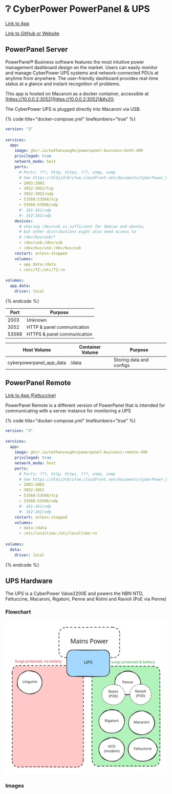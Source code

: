 # ❔ CyberPower PowerPanel & UPS

[Link to App](https://ups.xfgn.dev/)

[Link to GitHub or Website](https://www.cyberpowersystems.com/product/software/power-panel-business/powerpanel-business-windows/)

## PowerPanel Server

PowerPanel® Business software features the most intuitive power management dashboard design on the market. Users can easily monitor and manage CyberPower UPS systems and network-connected PDUs at anytime from anywhere. The user-friendly dashboard provides real-time status at a glance and instant recognition of problems.

This app is hosted on Macaroni as a docker container, accessible at [https://10.0.0.2:3052](https://10.0.0.2:3052)&#x20;

The CyberPower UPS is plugged directly into Macaroni via USB.

{% code title="docker-compose.yml" lineNumbers="true" %}
```yaml
version: "3"

services:
  app:
    image: ghcr.io/nathanvaughn/powerpanel-business:both-490
    privileged: true
    network_mode: host
    ports:
      # Ports: ???, http, https, ???, snmp, snmp
      # See https://dl4jz3rbrsfum.cloudfront.net/documents/CyberPower_UM_PowerPanel-Business-486.pdf
      - 2003:2003
      - 3052:3052/tcp
      - 3052:3052/udp
      - 53568:53568/tcp
      - 53566:53566/udp
      #- 161:161/udp
      #- 162:162/udp
    devices:
      # sharing /dev/usb is sufficient for debian and ubuntu,
      # but other distributions might also need access to
      # /dev/bus/usb/*
      - /dev/usb:/dev/usb
      - /dev/bus/usb:/dev/bus/usb
    restart: unless-stopped
    volumes:
      - app_data:/data
      - /etc/TZ:/etc/TZ:ro

volumes:
  app_data:
    driver: local
```
{% endcode %}

| Port  | Purpose                      |
| ----- | ---------------------------- |
| 2003  | Unknown                      |
| 3052  | HTTP & panel communication   |
| 53568 | HTTPS & panel communication  |

| Host Volume                | Container Volume | Purpose                  |
| -------------------------- | ---------------- | ------------------------ |
| cyberpowerpanel\_app\_data | /data            | Storing data and configs |

## PowerPanel Remote

[Link to App (Fettuccine)](https://fettuccine.agg.local:3052)

PowerPanel Remote is a different version of PowerPanel that is intended for communicating with a server instance for monitoring a UPS

{% code title="docker-compose.yml" lineNumbers="true" %}
```yaml
version: "3"

services:
  app:
    image: ghcr.io/nathanvaughn/powerpanel-business:remote-490
    privileged: true
    network_mode: host
    ports:
      # Ports: ???, http, https, ???, snmp, snmp
      # See https://dl4jz3rbrsfum.cloudfront.net/documents/CyberPower_UM_PowerPanel-Business-486.pdf
      - 2003:2003
      - 3052:3052
      - 53568:53568/tcp
      - 53566:53566/udp
      #- 161:161/udp
      #- 162:162/udp
    restart: unless-stopped
    volumes:
      - data:/data
      - /etc/localtime:/etc/localtime:ro

volumes:
  data:
    driver: local
```
{% endcode %}

## UPS Hardware

The UPS is a CyberPower Value2200E and powers the NBN NTD, Fettuccine, Macaroni, Rigatoni, Penne and Rotini and Ravioli (PoE via Penne)

### Flowchart

<img src="../../.gitbook/assets/file.excalidraw.svg" alt="" class="gitbook-drawing">

### Images

